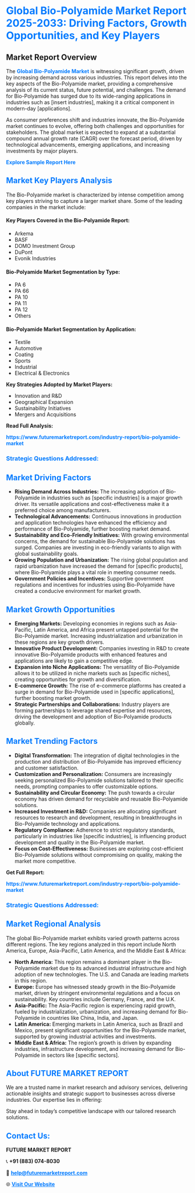 <h1 style="color: #007BFF;">Global Bio-Polyamide Market Report 2025-2033: Driving Factors, Growth Opportunities, and Key Players</h1>

<section id="overview">
<h2>Market Report Overview</h2>
<p>The <a href="https://www.futuremarketreport.com/industry-report/bio-polyamide-market" style="color: #007BFF; text-decoration: none;"><strong>Global Bio-Polyamide Market</strong></a> is witnessing significant growth, driven by increasing demand across various industries. This report delves into the key aspects of the Bio-Polyamide market, providing a comprehensive analysis of its current status, future potential, and challenges. The demand for Bio-Polyamide has surged due to its wide-ranging applications in industries such as [insert industries], making it a critical component in modern-day [applications].</p>
<p>As consumer preferences shift and industries innovate, the Bio-Polyamide market continues to evolve, offering both challenges and opportunities for stakeholders. The global market is expected to expand at a substantial compound annual growth rate (CAGR) over the forecast period, driven by technological advancements, emerging applications, and increasing investments by major players.</p>
</section>

<section id="overview">
<p><a href="https://www.futuremarketreport.com/request-sample/reportId=64017" style="color: #007BFF; text-decoration: none;"><strong>Explore Sample Report Here</strong></a></p>
</section>

<section id="key-players">
<h2 style="color: #007BFF;">Market Key Players Analysis</h2>
<p>The Bio-Polyamide market is characterized by intense competition among key players striving to capture a larger market share. Some of the leading companies in the market include:</p>
<h4>Key Players Covered in the Bio-Polyamide Report:</h4>
<ul><li>Arkema</li><li>BASF</li><li>DOMO Investment Group</li><li>DuPont</li><li>Evonik Industries</li></ul>
<h4>Bio-Polyamide Market Segmentation by Type:</h4>
<ul><li>PA 6</li><li>PA 66</li><li>PA 10</li><li>PA 11</li><li>PA 12</li><li>Others</li></ul>

<h4>Bio-Polyamide Market Segmentation by Application:</h4>
<ul><li>Textile</li><li>Automotive</li><li>Coating</li><li>Sports</li><li>Industrial</li><li>Electrical &amp; Electronics</li></ul>
<p><strong>Key Strategies Adopted by Market Players:</strong></p>
<ul>
<li>Innovation and R&D</li>
<li>Geographical Expansion</li>
<li>Sustainability Initiatives</li>
<li>Mergers and Acquisitions</li>
</ul>
</section>

<section>
<p><strong>Read Full Analysis: </strong></p><a href="https://www.futuremarketreport.com/industry-report/bio-polyamide-market" style="color: #007BFF; text-decoration: none;"><strong>https://www.futuremarketreport.com/industry-report/bio-polyamide-market</strong></a>
<h3 style="color: #007BFF;">Strategic Questions Addressed:</h3>
</section>

<section id="driving-factors">
<h2 style="color: #007BFF;">Market Driving Factors</h2>
<ul>
<li><strong>Rising Demand Across Industries:</strong> The increasing adoption of Bio-Polyamide in industries such as [specific industries] is a major growth driver. Its versatile applications and cost-effectiveness make it a preferred choice among manufacturers.</li>
<li><strong>Technological Advancements:</strong> Continuous innovations in production and application technologies have enhanced the efficiency and performance of Bio-Polyamide, further boosting market demand.</li>
<li><strong>Sustainability and Eco-Friendly Initiatives:</strong> With growing environmental concerns, the demand for sustainable Bio-Polyamide solutions has surged. Companies are investing in eco-friendly variants to align with global sustainability goals.</li>
<li><strong>Growing Population and Urbanization:</strong> The rising global population and rapid urbanization have increased the demand for [specific products], where Bio-Polyamide plays a vital role in meeting consumer needs.</li>
<li><strong>Government Policies and Incentives:</strong> Supportive government regulations and incentives for industries using Bio-Polyamide have created a conducive environment for market growth.</li>
</ul>
</section>

<section id="growth-opportunities">
<h2 style="color: #007BFF;">Market Growth Opportunities</h2>
<ul>
<li><strong>Emerging Markets:</strong> Developing economies in regions such as Asia-Pacific, Latin America, and Africa present untapped potential for the Bio-Polyamide market. Increasing industrialization and urbanization in these regions are key growth drivers.</li>
<li><strong>Innovative Product Development:</strong> Companies investing in R&D to create innovative Bio-Polyamide products with enhanced features and applications are likely to gain a competitive edge.</li>
<li><strong>Expansion into Niche Applications:</strong> The versatility of Bio-Polyamide allows it to be utilized in niche markets such as [specific niches], creating opportunities for growth and diversification.</li>
<li><strong>E-commerce Growth:</strong> The rise of e-commerce platforms has created a surge in demand for Bio-Polyamide used in [specific applications], further boosting market growth.</li>
<li><strong>Strategic Partnerships and Collaborations:</strong> Industry players are forming partnerships to leverage shared expertise and resources, driving the development and adoption of Bio-Polyamide products globally.</li>
</ul>
</section>

<section id="trending-factors">
<h2 style="color: #007BFF;">Market Trending Factors</h2>
<ul>
<li><strong>Digital Transformation:</strong> The integration of digital technologies in the production and distribution of Bio-Polyamide has improved efficiency and customer satisfaction.</li>
<li><strong>Customization and Personalization:</strong> Consumers are increasingly seeking personalized Bio-Polyamide solutions tailored to their specific needs, prompting companies to offer customizable options.</li>
<li><strong>Sustainability and Circular Economy:</strong> The push towards a circular economy has driven demand for recyclable and reusable Bio-Polyamide solutions.</li>
<li><strong>Increased Investment in R&D:</strong> Companies are allocating significant resources to research and development, resulting in breakthroughs in Bio-Polyamide technology and applications.</li>
<li><strong>Regulatory Compliance:</strong> Adherence to strict regulatory standards, particularly in industries like [specific industries], is influencing product development and quality in the Bio-Polyamide market.</li>
<li><strong>Focus on Cost-Effectiveness:</strong> Businesses are exploring cost-efficient Bio-Polyamide solutions without compromising on quality, making the market more competitive.</li>
</ul>
</section>

<section>
<p><strong>Get Full Report: </strong></p><a href="https://www.futuremarketreport.com/industry-report/bio-polyamide-market" style="color: #007BFF; text-decoration: none;"><strong>https://www.futuremarketreport.com/industry-report/bio-polyamide-market</strong></a>
<h3 style="color: #007BFF;">Strategic Questions Addressed:</h3>
</section>


<section id="regional-analysis">
<h2 style="color: #007BFF;">Market Regional Analysis</h2>
<p>The global Bio-Polyamide market exhibits varied growth patterns across different regions. The key regions analyzed in this report include North America, Europe, Asia-Pacific, Latin America, and the Middle East & Africa:</p>
<ul>
<li><strong>North America:</strong> This region remains a dominant player in the Bio-Polyamide market due to its advanced industrial infrastructure and high adoption of new technologies. The U.S. and Canada are leading markets in this region.</li>
<li><strong>Europe:</strong> Europe has witnessed steady growth in the Bio-Polyamide market, driven by stringent environmental regulations and a focus on sustainability. Key countries include Germany, France, and the U.K.</li>
<li><strong>Asia-Pacific:</strong> The Asia-Pacific region is experiencing rapid growth, fueled by industrialization, urbanization, and increasing demand for Bio-Polyamide in countries like China, India, and Japan.</li>
<li><strong>Latin America:</strong> Emerging markets in Latin America, such as Brazil and Mexico, present significant opportunities for the Bio-Polyamide market, supported by growing industrial activities and investments.</li>
<li><strong>Middle East & Africa:</strong> The region’s growth is driven by expanding industries, infrastructure development, and increasing demand for Bio-Polyamide in sectors like [specific sectors].</li>
</ul>
</section>

<footer>
<h2 style="color: #007BFF;">About FUTURE MARKET REPORT</h2>
<p>We are a trusted name in market research and advisory services, delivering actionable insights and strategic support to businesses across diverse industries. Our expertise lies in offering:</p>

<p>Stay ahead in today’s competitive landscape with our tailored research solutions.</p>

<h2 style="color: #007BFF;">Contact Us:</h2>
<p><strong>FUTURE MARKET REPORT</strong></p>
<p>📞 <strong>+91 (883) 074-8030</strong></p>
<p>📧 <strong><a href="mailto:help@futuremarketreport.com" style="color: #007BFF;">help@futuremarketreport.com</a></strong></p>
<p>🌐 <strong><a href="https://www.futuremarketreport.com/" style="color: #007BFF;">Visit Our Website</a></strong></p>
</footer>